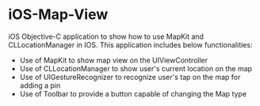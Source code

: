 # iOS-Map-View
iOS Objective-C application to show how to use MapKit and CLLocationManager in IOS. This application includes below functionalities:
- Use of MapKit to show map view on the UIViewController
- Use of CLLocationManager to show user's current location on the map
- Use of UIGestureRecognizer to recognize user's tap on the map for adding a pin
- Use of Toolbar to provide a button capable of changing the Map type
